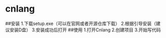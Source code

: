 # cnlang
##安装
1.下载setup.exe（可以在官网或者开源仓库下载）
2.根据引导安装（建议安装D盘）
3.安装成功后打开
##使用
1.打开Cnlang
2.创建项目
3.开始写代码

